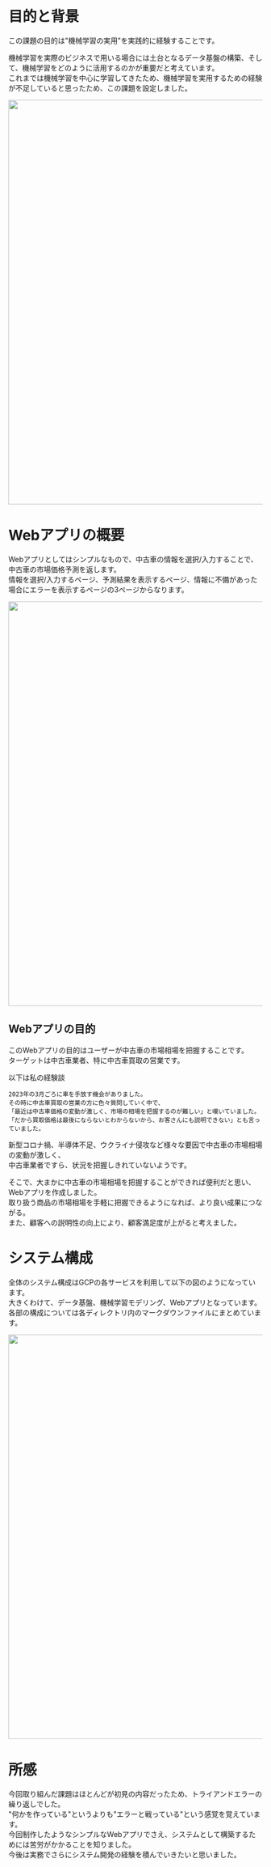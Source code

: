 # 目的と背景
この課題の目的は"機械学習の実用"を実践的に経験することです。

機械学習を実際のビジネスで用いる場合には土台となるデータ基盤の構築、そして、機械学習をどのように活用するのかが重要だと考えています。\
これまでは機械学習を中心に学習してきたため、機械学習を実用するための経験が不足していると思ったため、この課題を設定しました。

<image src="https://github.com/Yusuke-Hi/self-learning/assets/131725916/8856523d-61ae-41e2-b7bc-f134c757df85" width=800>

# Webアプリの概要
Webアプリとしてはシンプルなもので、中古車の情報を選択/入力することで、中古車の市場価格予測を返します。\
情報を選択/入力するページ、予測結果を表示するページ、情報に不備があった場合にエラーを表示するページの3ページからなります。


<image src="https://github.com/Yusuke-Hi/self-learning/assets/131725916/e555370a-76b2-420a-86cd-74416b7e4ec0)" width=800>

## Webアプリの目的
このWebアプリの目的はユーザーが中古車の市場相場を把握することです。\
ターゲットは中古車業者、特に中古車買取の営業です。

以下は私の経験談

    2023年の3月ごろに車を手放す機会がありました。
    その時に中古車買取の営業の方に色々質問していく中で、
    「最近は中古車価格の変動が激しく、市場の相場を把握するのが難しい」と嘆いていました。
    「だから買取価格は最後にならないとわからないから、お客さんにも説明できない」とも言っていました。

新型コロナ禍、半導体不足、ウクライナ侵攻など様々な要因で中古車の市場相場の変動が激しく、\
中古車業者ですら、状況を把握しきれていないようです。

そこで、大まかに中古車の市場相場を把握することができれば便利だと思い、Webアプリを作成しました。\
取り扱う商品の市場相場を手軽に把握できるようになれば、より良い成果につながる。\
また、顧客への説明性の向上により、顧客満足度が上がると考えました。

# システム構成
全体のシステム構成はGCPの各サービスを利用して以下の図のようになっています。\
大きくわけて、データ基盤、機械学習モデリング、Webアプリとなっています。\
各部の構成については各ディレクトリ内のマークダウンファイルにまとめています。

<image src="https://github.com/Yusuke-Hi/self-learning/assets/131725916/6a4c19be-0d07-4f9d-92e4-8e2ab29a7e52" width=800>

# 所感
今回取り組んだ課題はほとんどが初見の内容だったため、トライアンドエラーの繰り返しでした。\
"何かを作っている"というよりも"エラーと戦っている"という感覚を覚えています。\
今回制作したようなシンプルなWebアプリでさえ、システムとして構築するためには苦労がかかることを知りました。\
今後は実務でさらにシステム開発の経験を積んでいきたいと思いました。

